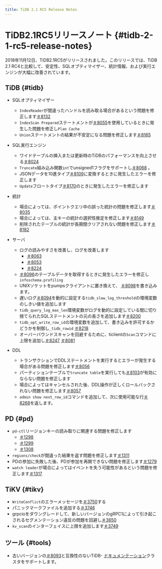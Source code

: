 ```yaml
---
title: TiDB 2.1 RC5 Release Notes
---
```


<!-- markdownlint-disable MD032 -->

# TiDB2.1RC5リリースノート {#tidb-2-1-rc5-release-notes}

2018年11月12日、TiDB2.1RC5がリリースされました。このリリースでは、TiDB 2.1 RC4と比較して、安定性、SQLオプティマイザー、統計情報、および実行エンジンが大幅に改善されています。

## TiDB {#tidb}

-   SQLオプティマイザー
    -   `IndexReader`が間違ったハンドルを読み取る場合があるという問題を修正します[＃8132](https://github.com/pingcap/tidb/pull/8132)
    -   `IndexScan Prepared`ステートメントが[＃8055](https://github.com/pingcap/tidb/pull/8055)を使用しているときに発生した問題を修正し`Plan Cache`
    -   `Union`ステートメントの結果が不安定になる問題を修正します[＃8165](https://github.com/pingcap/tidb/pull/8165)
-   SQL実行エンジン
    -   ワイドテーブルの挿入または更新時のTiDBのパフォーマンスを向上させる[＃8024](https://github.com/pingcap/tidb/pull/8024)
    -   `Truncate`組み込み関数`int`でunsigned1フラグをサポートし[＃8068](https://github.com/pingcap/tidb/pull/8068) 。
    -   JSONデータを10進タイプ[＃8109](https://github.com/pingcap/tidb/pull/8109)に変換するときに発生したエラーを修正します
    -   `Update`フロートタイプ[＃8170](https://github.com/pingcap/tidb/pull/8170)のときに発生したエラーを修正します
-   統計
    -   場合によっては、ポイントクエリ中の誤った統計の問題を修正します[＃8035](https://github.com/pingcap/tidb/pull/8035)
    -   場合によっては、主キーの統計の選択性推定を修正します[＃8149](https://github.com/pingcap/tidb/pull/8149)
    -   削除されたテーブルの統計が長期間クリアされない問題を修正します[＃8182](https://github.com/pingcap/tidb/pull/8182)
-   サーバ
    -   ログの読みやすさを改善し、ログを改善します
        -   [＃8063](https://github.com/pingcap/tidb/pull/8063)
        -   [＃8053](https://github.com/pingcap/tidb/pull/8053)
        -   [＃8224](https://github.com/pingcap/tidb/pull/8224)

    <!---->

    -   [＃8096](https://github.com/pingcap/tidb/pull/8096)のテーブルデータを取得するときに発生したエラーを修正し`infoschema.profiling`
    -   UNIXソケットをpumpsクライアントに置き換えて、 [＃8098](https://github.com/pingcap/tidb/pull/8098)を書き込みます。
    -   遅いログ[＃8094](https://github.com/pingcap/tidb/pull/8094)を動的に設定する`tidb_slow_log_threshold`の環境変数のしきい値を追加します
    -   `tidb_query_log_max_len`環境変数がログを動的に設定している間に切り捨てられたSQLステートメントの元の長さを追加します[＃8200](https://github.com/pingcap/tidb/pull/8200)
    -   `tidb_opt_write_row_id`の環境変数を追加して、書き込みを許可するかどうかを制御し`_tidb_rowid` [＃8218](https://github.com/pingcap/tidb/pull/8218)
    -   オーバーバウンドスキャンを回避するために、ticlientの`Scan`コマンドに上限を追加し[＃8247](https://github.com/pingcap/tidb/pull/8247) [＃8081](https://github.com/pingcap/tidb/pull/8081)
-   DDL
    -   トランザクションでDDLステートメントを実行するとエラーが発生する場合がある問題を修正します[＃8056](https://github.com/pingcap/tidb/pull/8056)
    -   パーティションテーブルで`truncate table`を実行しても[＃8103](https://github.com/pingcap/tidb/pull/8103)が有効にならない問題を修正します
    -   場合によってはキャンセルされた後、DDL操作が正しくロールバックされない問題を修正します[＃8057](https://github.com/pingcap/tidb/pull/8057)
    -   `admin show next_row_id`コマンドを追加して、次に使用可能な行[＃8268](https://github.com/pingcap/tidb/pull/8268)を返します。

## PD {#pd}

-   `pd-ctl`リージョンキーの読み取りに関連する問題を修正します
    -   [＃1298](https://github.com/pingcap/pd/pull/1298)
    -   [＃1299](https://github.com/pingcap/pd/pull/1299)
    -   [＃1308](https://github.com/pingcap/pd/pull/1308)
-   `regions/check`が間違った結果を返す問題を修正します[＃1311](https://github.com/pingcap/pd/pull/1311)
-   PDの参加に失敗した後、PDが参加を再開できない問題を修正します[＃1279](https://github.com/pingcap/pd/pull/1279)
-   `watch leader`が場合によってはイベントを失う可能性があるという問題を修正します[＃1317](https://github.com/pingcap/pd/pull/1317)

## TiKV {#tikv}

-   `WriteConflict`のエラーメッセージを[＃3750](https://github.com/tikv/tikv/pull/3750)する
-   パニックマークファイルを追加する[＃3746](https://github.com/tikv/tikv/pull/3746)
-   grpcioをダウングレードして、新しいバージョンのgRPC1によって引き起こされるセグメンテーション違反の問題を回避し[＃3650](https://github.com/tikv/tikv/pull/3650)
-   `kv_scan`のインターフェイスに上限を追加します[＃3749](https://github.com/tikv/tikv/pull/3749)

## ツール {#tools}

-   古いバージョンの[＃8093](https://github.com/pingcap/tidb/pull/8093)と互換性のないTiDB- [ドキュメンテーション](/tidb-binlog/tidb-binlog-overview.md)クラスタをサポートします。

